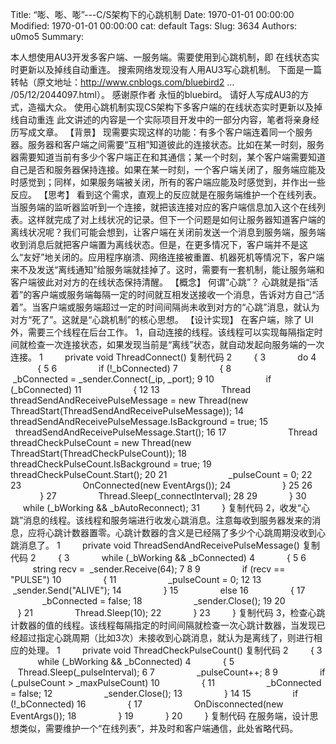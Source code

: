 Title: “嘭、嘭、嘭”---C/S架构下的心跳机制
Date: 1970-01-01 00:00:00
Modified: 1970-01-01 00:00:00
cat: default
Tags: 
Slug: 3634
Authors: u0mo5 
Summary: 

本人想使用AU3开发多客户端、一服务端。需要使用到心跳机制，即 在线状态实时更新以及掉线自动重连。 搜索网络发现没有人用AU3写心跳机制。 下面是一篇转帖（原文地址：http://www.cnblogs.com/bluebird2 ... /05/12/2044097.html）。 感谢原作者 永恒的bluebird。 请好人写成AU3的方式，造福大众。 使用心跳机制实现CS架构下多客户端的在线状态实时更新以及掉线自动重连 此文讲述的内容是一个实际项目开发中的一部分内容，笔者将亲身经历写成文章。 【背景】 现需要实现这样的功能：有多个客户端连着同一个服务器。服务器和客户端之间需要“互相”知道彼此的连接状态。比如在某一时刻，服务器需要知道当前有多少个客户端正在和其通信；某一个时刻，某个客户端需要知道自己是否和服务器保持连接。如果在某一时刻，一个客户端关闭了，服务端应能及时感觉到；同样，如果服务端被关闭，所有的客户端应能及时感觉到，并作出一些反应。 【思考】 看到这个需求，直观上的反应就是在服务端维护一个在线列表。当服务端的监听器监听到一个连接，就把该连接对应的客户端信息加入这个在线列表。这样就完成了对上线状况的记录。但下一个问题是如何让服务器知道客户端的离线状况呢？我们可能会想到，让客户端在关闭前发送一个消息到服务端，服务端收到消息后就把客户端置为离线状态。但是，在更多情况下，客户端并不是这么“友好”地关闭的。应用程序崩溃、网络连接被重置、机器死机等情况下，客户端来不及发送“离线通知”给服务端就挂掉了。这时，需要有一套机制，能让服务端和客户端彼此对对方的在线状态保持清醒。 【概念】 何谓“心跳”？ 心跳就是指“活着”的客户端或服务端每隔一定的时间就互相发送接收一个消息，告诉对方自己“活着”。当客户端或服务端超过一定的时间间隔尚未收到对方的“心跳”消息，就认为对方“死了”。这就是“心跳机制”的核心思想。 【设计实现】 在客户端，除了 UI 外，需要三个线程在后台工作。 1，自动连接的线程。该线程可以实现每隔指定时间就检查一次连接状态，如果发现当前是“离线”状态，就自动发起向服务端的一次连接。 1         private void ThreadConnect() 复制代码 2         { 3             do 4             { 5 6                 if (!_bConnected) 7                 { 8                     _bConnected = _sender.Connect(_ip, _port); 9 10                     if (_bConnected) 11                     { 12 13                         Thread threadSendAndReceivePulseMessage = new Thread(new ThreadStart(ThreadSendAndReceivePulseMessage)); 14                         threadSendAndReceivePulseMessage.IsBackground = true; 15                         threadSendAndReceivePulseMessage.Start(); 16 17                         Thread threadCheckPulseCount = new Thread(new ThreadStart(ThreadCheckPulseCount)); 18                         threadCheckPulseCount.IsBackground = true; 19                         threadCheckPulseCount.Start(); 20 21                         _pulseCount = 0; 22 23                         OnConnected(new EventArgs()); 24                     } 25 26                 } 27                 Thread.Sleep(_connectInterval); 28 29             } 30             while (_bWorking &amp;&amp; _bAutoReconnect); 31         } 复制代码 2，收发“心跳”消息的线程。该线程和服务端进行收发心跳消息。注意每收到服务器发来的消息，应将心跳计数器置零。心跳计数器的含义是已经隔了多少个心跳周期没收到心跳消息了。 1         private void ThreadSendAndReceivePulseMessage() 复制代码 2         { 3             while (_bWorking &amp;&amp; _bConnected) 4             { 5 6                 string recv =  _sender.Receive(64); 7 8 9                 if (recv == "PULSE") 10                 { 11                     _pulseCount = 0; 12 13                     _sender.Send("ALIVE"); 14                 } 15                 else 16                 { 17                     _bConnected = false; 18                     _sender.Close(); 19 20                 } 21                 Thread.Sleep(10); 22             } 23         } 复制代码 3，检查心跳计数器的值的线程。该线程每隔指定的时间间隔就检查一次心跳计数器，当发现已经超过指定心跳周期（比如3次）未接收到心跳消息，就认为是离线了，则进行相应的处理。 1         private void ThreadCheckPulseCount() 复制代码 2         { 3             while (_bWorking &amp;&amp; _bConnected) 4             { 5                 Thread.Sleep(_pulseInterval); 6 7                 _pulseCount++; 8 9                 if (_pulseCount &gt; _maxPulseCount) 10                 { 11                     _bConnected = false; 12                     _sender.Close(); 13                 } 14 15                 if (!_bConnected) 16                 { 17                     OnDisconnected(new EventArgs()); 18                 } 19             } 20         } 复制代码 在服务端，设计思想类似，需要维护一个“在线列表”，并及时和客户端通信，此处省略代码。
